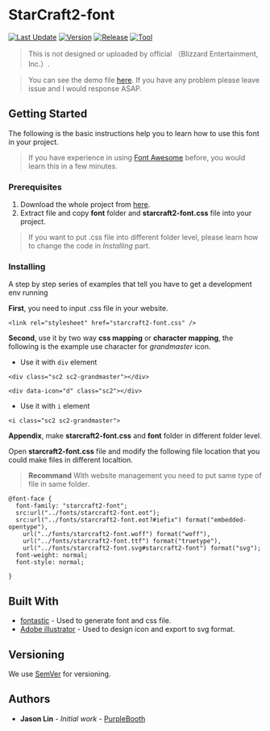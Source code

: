 # StarCraft2-font

[comment]: <> (The following are some information about this project)
[![Last Update](https://img.shields.io/badge/Last%20Update-February%202018-red.svg)]()
[![Version](https://img.shields.io/badge/Version-1.0.0-brightgreen.svg)]()
[![Release](https://img.shields.io/badge/Release-ver.1.0.0-green.svg)]()
[![Tool](https://img.shields.io/badge/Design%20Software-Adobe%20Illustrator-blue.svg)]()

> This is not designed or uploaded by official （Blizzard Entertainment, Inc.）.

> You can see the demo file [here](https://jason40418.github.io/starcraft2-font/icons-reference.html).
If you have any problem please leave issue and I would response ASAP.

## Getting Started

The following is the basic instructions help you to learn how to use this font in your project.

> If you have experience in using [Font Awesome](https://fontawesome.com/) before, you would learn this in a few minutes.

### Prerequisites

1. Download the whole project from [here](https://github.com/jason40418/starcraft2-font/archive/master.zip).
2. Extract file and copy **font** folder and **starcraft2-font.css** file into your project.

> If you want to put .css file into different folder level, please learn how to change the code in *Installing* part.

### Installing

A step by step series of examples that tell you have to get a development env running

**First**, you need to input .css file in your website.

```
<link rel="stylesheet" href="starcraft2-font.css" />
```

**Second**, use it by two way **css mapping** or **character mapping**, the following is the example use character for *grandmaster* icon.

* Use it with ```div``` element  
```
<div class="sc2 sc2-grandmaster"></div>
```
```
<div data-icon="d" class="sc2"></div>
```

* Use it with ```i``` element  
```
<i class="sc2 sc2-grandmaster">
```

**Appendix**, make **starcraft2-font.css** and **font** folder in different folder level.

Open **starcraft2-font.css** file and modify the following file location that you could make files in different localtion.

> **Recommand** With website management you need to put same type of file in same folder.

```
@font-face {
  font-family: "starcraft2-font";
  src:url("../fonts/starcraft2-font.eot");
  src:url("../fonts/starcraft2-font.eot?#iefix") format("embedded-opentype"),
    url("../fonts/starcraft2-font.woff") format("woff"),
    url("../fonts/starcraft2-font.ttf") format("truetype"),
    url("../fonts/starcraft2-font.svg#starcraft2-font") format("svg");
  font-weight: normal;
  font-style: normal;

}
```

## Built With

* [fontastic](http://fontastic.me/) - Used to generate font and css file.
* [Adobe illustrator](https://www.adobe.com/tw/products/illustrator.html) - Used to design icon and export to svg format.

## Versioning

We use [SemVer](http://semver.org/) for versioning.

## Authors

* **Jason Lin** - *Initial work* - [PurpleBooth](https://github.com/PurpleBooth)
